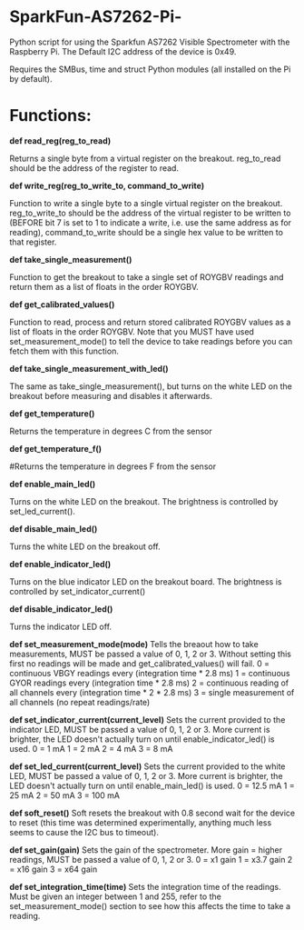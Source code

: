 # SparkFun-AS7262-Pi-
Python script for using the Sparkfun AS7262 Visible Spectrometer with the Raspberry Pi.  The Default I2C address of the device is 0x49.

Requires the SMBus, time and struct Python modules (all installed on the Pi by default).

# Functions:

**def read_reg(reg_to_read)**

Returns a single byte from a virtual register on the breakout.  reg_to_read should be the address of the register to read.


**def write_reg(reg_to_write_to, command_to_write)**

Function to write a single byte to a single virtual register on the breakout.  reg_to_write_to should be the address of the virtual register to be written to (BEFORE bit 7 is set to 1 to indicate a write, i.e. use the same address as for reading), command_to_write should be a single hex value to be written to that register.


**def take_single_measurement()**

Function to get the breakout to take a single set of ROYGBV readings and return them as a list of floats in the order ROYGBV.


**def get_calibrated_values()**

Function to read, process and return stored calibrated ROYGBV values as a list of floats in the order ROYGBV.  Note that you MUST have used set_measurement_mode() to tell the device to take readings before you can fetch them with this function.


**def take_single_measurement_with_led()**

The same as take_single_measurement(), but turns on the white LED on the breakout before measuring and disables it afterwards.

**def get_temperature()**

Returns the temperature in degrees C from the sensor


**def get_temperature_f()**

#Returns the temperature in degrees F from the sensor


**def enable_main_led()**

Turns on the white LED on the breakout.  The brightness is controlled by set_led_current().


**def disable_main_led()**

Turns the white LED on the breakout off.


**def enable_indicator_led()**

Turns on the blue indicator LED on the breakout board.  The brightness is controlled by set_indicator_current()


**def disable_indicator_led()**

Turns the indicator LED off.


**def set_measurement_mode(mode)**
Tells the breaout how to take measurements, MUST be passed a value of 0, 1, 2 or 3.  Without setting this first no readings will be made and get_calibrated_values() will fail.
0 = continuous VBGY readings every (integration time * 2.8 ms)
1 = continuous GYOR readings every (integration time * 2.8 ms)
2 = continuous reading of all channels every (integration time * 2 * 2.8 ms)
3 = single measurement of all channels (no repeat readings/rate)


**def set_indicator_current(current_level)**
Sets the current provided to the indicator LED, MUST be passed a value of 0, 1, 2 or 3.  More current is brighter, the LED doesn't actually turn on until enable_indicator_led() is used.
0 = 1 mA 
1 = 2 mA
2 = 4 mA
3 = 8 mA
	

**def set_led_current(current_level)**
Sets the current provided to the white LED, MUST be passed a value of 0, 1, 2 or 3.  More current is brighter, the LED doesn't actually turn on until enable_main_led() is used.
0 = 12.5 mA 
1 = 25 mA
2 = 50 mA
3 = 100 mA


**def soft_reset()**
Soft resets the breakout with 0.8 second wait for the device to reset (this time was determined experimentally, anything much less seems to cause the I2C bus to timeout).


**def set_gain(gain)**
Sets the gain of the spectrometer.  More gain = higher readings, MUST be passed a value of 0, 1, 2 or 3.
0 = x1   gain
1 = x3.7 gain
2 = x16  gain
3 = x64  gain


**def set_integration_time(time)**
Sets the integration time of the readings.  Must be given an integer between 1 and 255, refer to the set_measurement_mode() section to see how this affects the time to take a reading.
